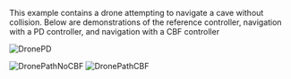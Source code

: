 This example contains a drone attempting to navigate a cave without collision. Below are demonstrations of the reference controller, navigation with a PD controller, and navigation with a CBF controller

![DronePD](https://user-images.githubusercontent.com/32720154/198381461-c661a460-db5a-41b8-8565-dd045ef89bcc.png)

![DronePathNoCBF](https://user-images.githubusercontent.com/32720154/198381488-f36dee54-2ce3-416b-a85c-343f81fe562d.png)
![DronePathCBF](https://user-images.githubusercontent.com/32720154/198381521-4fa2fbad-f515-4b81-b771-61f5e630c633.png)

